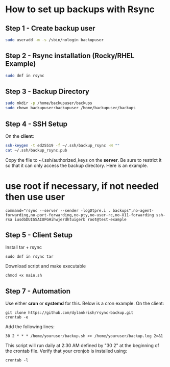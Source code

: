 # How to set up backups with Rsync

## Step 1 - Create backup user
```bash
sudo useradd -m -s /sbin/nologin backupuser
```

## Step 2 - Rsync installation (Rocky/RHEL Example)
```bash
sudo dnf in rsync
```

## Step 3 - Backup Directory
```bash
sudo mkdir -p /home/backupuser/backups
sudo chown backupuser:backupuser /home/backupuser/backups
```

## Step 4 - SSH Setup
On the **client**:
```bash
ssh-keygen -t ed25519 -f ~/.ssh/backup_rsync -N ""
cat ~/.ssh/backup_rsync.pub
```

Copy the file to ~/.ssh/authorized_keys on the **server**. Be sure to restrict it so that it can only access the backup directory. Here is an example.
# use root if necessary, if not needed then use user
```
command="rsync --server --sender -logDtpre.i . backups",no-agent-forwarding,no-port-forwarding,no-pty,no-user-rc,no-X11-forwarding ssh-rsa iusdGDUIGSAIUFGHihwjerdhtuigerb root@test-example
```

## Step 5 - Client Setup
Install tar + rsync
```
sudo dnf in rsync tar
```

Download script and make executable
```
chmod +x main.sh
```

## Step 7 - Automation

Use either **cron** or **systemd** for this. Below is a cron example. On the client:

```
git clone https://github.com/dylankrish/rsync-backup.git
crontab -e
```

Add the following lines:
```
30 2 * * * /home/youruser/backup.sh >> /home/youruser/backup.log 2>&1
```
This script will run daily at 2:30 AM defined by "30 2" at the beginning of the crontab file. Verify that your cronjob is installed using:
```
crontab -l
```
